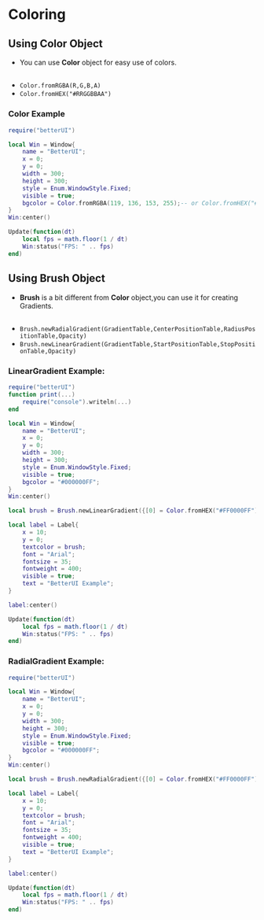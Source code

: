 # Coloring

## Using Color Object
- You can use **Color** object for easy use of colors.
##
- `Color.fromRGBA(R,G,B,A)`
- `Color.fromHEX("#RRGGBBAA")`

### Color Example
```lua
require("betterUI")

local Win = Window{
    name = "BetterUI";
    x = 0;
    y = 0;
    width = 300;
    height = 300;
    style = Enum.WindowStyle.Fixed;
    visible = true;
    bgcolor = Color.fromRGBA(119, 136, 153, 255);-- or Color.fromHEX("#778899FF"); -- LightSlateGray ,Transparency 0
}
Win:center()

Update(function(dt)
    local fps = math.floor(1 / dt)
    Win:status("FPS: " .. fps)
end)
```

## Using Brush Object
- **Brush** is a bit different from **Color** object,you can use it for creating Gradients.
##
- `Brush.newRadialGradient(GradientTable,CenterPositionTable,RadiusPositionTable,Opacity)`
- `Brush.newLinearGradient(GradientTable,StartPositionTable,StopPositionTable,Opacity)`

### LinearGradient Example:
```lua
require("betterUI")
function print(...)
    require("console").writeln(...)
end

local Win = Window{
    name = "BetterUI";
    x = 0;
    y = 0;
    width = 300;
    height = 300;
    style = Enum.WindowStyle.Fixed;
    visible = true;
    bgcolor = "#000000FF";
}
Win:center()

local brush = Brush.newLinearGradient({[0] = Color.fromHEX("#FF0000FF"), [1] = Color.fromHEX("#00FF00FF")}, {0,0}, {Win.width,Win.height}, 1)

local label = Label{
    x = 10;
    y = 0;
    textcolor = brush;
    font = "Arial";
    fontsize = 35;
    fontweight = 400;
    visible = true;
    text = "BetterUI Example";
}

label:center()

Update(function(dt)
    local fps = math.floor(1 / dt)
    Win:status("FPS: " .. fps)
end)
```

### RadialGradient Example:
```lua
require("betterUI")

local Win = Window{
    name = "BetterUI";
    x = 0;
    y = 0;
    width = 300;
    height = 300;
    style = Enum.WindowStyle.Fixed;
    visible = true;
    bgcolor = "#000000FF";
}
Win:center()

local brush = Brush.newRadialGradient({[0] = Color.fromHEX("#FF0000FF"), [1] = Color.fromHEX("#00FF00FF")},{0,0},{300,600},1)

local label = Label{
    x = 10;
    y = 0;
    textcolor = brush;
    font = "Arial";
    fontsize = 35;
    fontweight = 400;
    visible = true;
    text = "BetterUI Example";
}

label:center()

Update(function(dt)
    local fps = math.floor(1 / dt)
    Win:status("FPS: " .. fps)
end)
```
